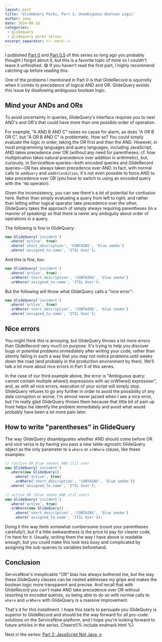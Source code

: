 ```yaml
---
layout: post
title: 'GlideQuery Perks, Part 1: Unambiguous Boolean Logic'
author: Joey
date: 2024-08-18
categories:
 - glidequery
 - glidequery perks series
excerpt_separator: <!--more-->
---
```


<span class="lead">I published [Part 0](/2023/01/30/glidequery-perks-part-0.html) and [Part 0.5](/2023/02/08/glidequery-perks-part-0.5.html) of this series so long ago</span> you probably thought I forgot about it, but this is a favorite topic of mine so I couldn't leave it unfinished. 😅 If you haven't read the first part, I highly recommend catching up before reading this.

One of the problems I mentioned in Part 0 is that GlideRecord is squirrelly when it comes to precedence of logical <abbr>AND</abbr> and <abbr>OR</abbr>. GlideQuery avoids this issue by disallowing ambiguous boolean logic.

<!--more-->

## Mind your <abbr>AND</abbr>s and <abbr>OR</abbr>s

To avoid uncertainty in queries, GlideQuery's interface requires you to nest <abbr>AND</abbr>'s and <abbr>OR</abbr>'s that could have more than one possible order of operation.

For example, "A <abbr>AND</abbr> B <abbr>AND</abbr> C" raises no cause for alarm, as does "A <abbr>OR</abbr> B <abbr>OR</abbr> C", but "A <abbr>OR</abbr> B <abbr>AND</abbr> C" is problematic. How so? You could simply evaluate the logic in order, taking the <abbr>OR</abbr> first and then the <abbr>AND</abbr>. However, in most programming languages and query languages, including JavaScript, <abbr>AND</abbr> takes precedence over <abbr>OR</abbr> (without any need for parentheses; cf. how multiplication takes natural precedence over addition in arithmetic), but, curiously, in ServiceNow queries—both encoded queries and GlideRecord queries—<abbr>OR</abbr> has always taken precedence over <abbr>AND</abbr>. In fact, with normal calls to `addQuery` and `addOrCondition`, it's not even possible to force <abbr>AND</abbr> to take precedence over <abbr>OR</abbr> (you have to switch to using an encoded query with the `^NQ` operator).

Given the inconsistency, you can see there's a lot of potential for confusion here. Rather than simply evaluating a query from left to right, and rather than letting either logical operator take precedence over the other, GlideQuery takes the approach of simply always requiring parentheses (in a manner of speaking) so that there is never any ambiguity about order of operations in a query.

The following is fine in GlideQuery:

~~~ javascript
new GlideQuery('incident')
  .where('active', true)
  .where('short_description', 'CONTAINS', 'blue smoke')
  .where('assigned_to.name', 'ITIL User');
~~~

And this is fine, too:

~~~ javascript
new GlideQuery('incident')
  .where('active', true)
  .orWhere('short_description', 'CONTAINS', 'blue smoke')
  .orWhere('assigned_to.name', 'ITIL User');
~~~

But the following will throw what GlideQuery calls a "nice error":

~~~ javascript
new GlideQuery('incident')
  .where('active', true)
  .orWhere('short_description', 'CONTAINS', 'blue smoke')
  .where('assigned_to.name', 'ITIL User');
~~~

## Nice errors

You might think this is annoying, but GlideQuery throws a lot more errors than GlideRecord very much on purpose. It's trying to help you discover bugs or potential problems immediately after writing your code, rather than silently failing in such a way that you may not notice problems until weeks down the road (and probably in the production environment by then). We'll talk a lot more about nice errors in Part 5 of this series.

In the case of our third example above, the error is "Ambiguous query: cannot contain multiple where() expressions with an orWhere() expression", and, as with all nice errors, execution of your script will simply stop. GlideQuery refuses to go any further in order to avoid the possibility of any data corruption or worse. I'm almost never jazzed when I see a nice error, but I'm really glad GlideQuery throws them because that little bit of pain up front helps me identify the problem immediately and avoid what would probably have been a lot more pain later.

## How to write "parentheses" in GlideQuery

The way GlideQuery disambiguates whether <abbr>AND</abbr> should come before <abbr>OR</abbr> and vice versa is by having you pass a new table-agnostic GlideQuery object as the only parameter to a `where` or `orWhere` clause, like these examples:

~~~ javascript
// (active OR blue smoke) AND itil user
new GlideQuery('incident')
  .where(new GlideQuery()
    .where('active', true)
    .orWhere('short_description', 'CONTAINS', 'blue smoke'))
  .where('assigned_to.name', 'ITIL User');
  
// active OR (blue smoke AND itil user)
new GlideQuery('incident')
  .where('active', true)
  .orWhere(new GlideQuery()
    .where('short_description', 'CONTAINS', 'blue smoke')
    .where('assigned_to.name', 'ITIL User'));
~~~

Doing it this way feels somewhat cumbersome (count your parentheses carefully!), but if a little awkwardness is the price to pay for clearer code, I'm here for it. Usually, writing them the way I have above is readable enough, but you could make this look less busy and complicated by assigning the sub-queries to variables beforehand.


## Conclusion

ServiceNow's inexplicable "<abbr>OR</abbr>" bias has always bothered me, but the way these GlideQuery clauses can be nested addresses my gripe and makes the boolean logic more transparent and precise. And recall that with GlideRecord you _can't_ make <abbr>AND</abbr> take precedence over <abbr>OR</abbr> without resorting to encoded queries, so being able to do so with normal calls to `where` and `orWhere` with GlideQuery is a massive improvement.

That's it for this installment. I hope this starts to persuade you GlideQuery is superior to GlideRecord and should be the way forward for all pro-code solutions on the ServiceNow platform, and I hope you're looking forward to future articles in the series. Cheers!{% include endmark.html %}

Next in the series: [Part 2: JavaScript Not Java &rarr;](/2024/09/07/glidequery-perks-part-2.html)


